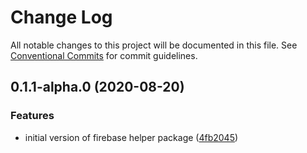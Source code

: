 # Change Log

All notable changes to this project will be documented in this file.
See [Conventional Commits](https://conventionalcommits.org) for commit guidelines.

## 0.1.1-alpha.0 (2020-08-20)


### Features

* initial version of firebase helper package ([4fb2045](https://github.com/ZengineHQ/plugin-sdk/commit/4fb20458ae286c3c8e4ed2ebd183e86c0c4cad5d))
